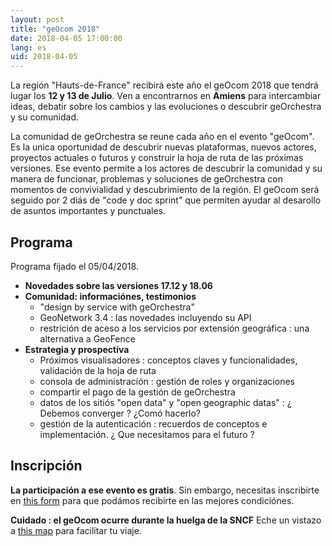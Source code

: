 ```yaml
---
layout: post
title: "geOcom 2018"
date: 2018-04-05 17:00:00
lang: es
uid: 2018-04-05
---
```


La  región "Hauts-de-France" recibirá este año  el geOcom 2018 que tendrá lugar  los **12 y 13 de Julio**. Ven a encontrarnos  en **Amiens** para intercambiar ideas, debatir sobre los cambios y las evoluciones  o descubrir geOrchestra y su comunidad.

<!--more-->

La comunidad de geOrchestra se reune cada año en el evento "geOcom". Es la unica oportunidad de descubrir nuevas plataformas, nuevos actores, proyectos actuales o futuros y construir la hoja de ruta de las próximas versiones.
Ese evento permite a los actores de descubrir la comunidad y su manera de funcionar, problemas y soluciones de geOrchestra con momentos de convivialidad y descubrimiento  de la región.
El geOcom será seguido por 2 diás de "code y doc sprint" que permiten ayudar al desarollo de asuntos importantes y punctuales.

## Programa

Programa fijado el 05/04/2018.

- **Novedades sobre las versiones 17.12 y 18.06**
- **Comunidad: informaciónes, testimonios**
  - "design by service with geOrchestra"
  - GeoNetwork 3.4 : las novedades incluyendo  su API
  - restrición de aceso a los servicios  por extensión geográfica : una alternativa a GeoFence
- **Estrategia y prospectiva**
  - Próximos visualisadores : conceptos claves y funcionalidades, validación de la hoja de ruta
  - consola de administración : gestión de roles y organizaciones
  - compartir el pago de la gestión de geOrchestra
  - datos de los sitiós "open data"  y "open geographic datas" :  ¿ Debemos converger ? ¿Comó hacerlo?
  - gestión de la autenticación  : recuerdos de conceptos e implementación.  ¿ Que necesitamos para el futuro ?


## Inscripción

**La participación a ese evento es gratis**. Sin embargo, necesitas inscribirte en [this form](https://docs.google.com/forms/d/e/1FAIpQLSc2yH8xvbKM7fu7VVQDOj5TjXJ7cFZYItmSosfc-RG47AMtEQ/viewform) para que podámos recibirte en las mejores condiciónes. 

**Cuidado : el geOcom ocurre durante  la huelga de la SNCF** Eche un vistazo a [this map](http://umap.openstreetmap.fr/fr/map/participants-au-geocom-2018_210735) para facilitar tu viaje.
